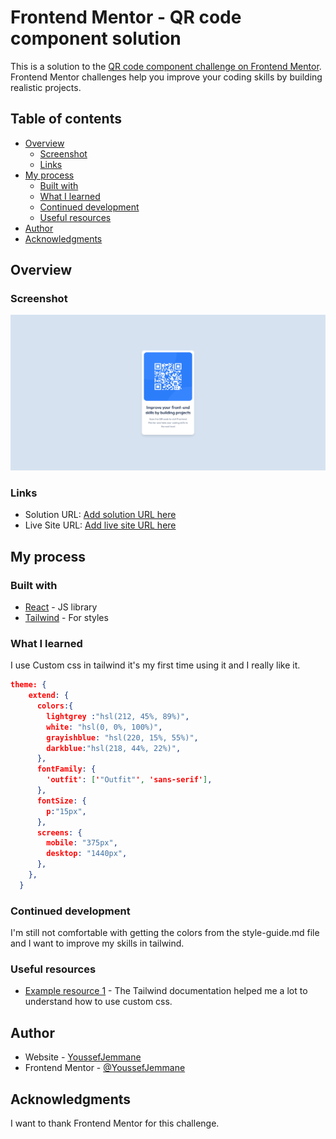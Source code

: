 # Frontend Mentor - QR code component solution

This is a solution to the [QR code component challenge on Frontend Mentor](https://www.frontendmentor.io/challenges/qr-code-component-iux_sIO_H). Frontend Mentor challenges help you improve your coding skills by building realistic projects. 

## Table of contents

- [Overview](#overview)
  - [Screenshot](#screenshot)
  - [Links](#links)
- [My process](#my-process)
  - [Built with](#built-with)
  - [What I learned](#what-i-learned)
  - [Continued development](#continued-development)
  - [Useful resources](#useful-resources)
- [Author](#author)
- [Acknowledgments](#acknowledgments)


## Overview

### Screenshot

![](./desktop.png)

### Links

- Solution URL: [Add solution URL here](https://www.frontendmentor.io/solutions/qr-code-component-using-react-and-tailwind-VdHVDKXKCZ)
- Live Site URL: [Add live site URL here](https://frontend-mentor-challenge1-youssefjemmane.vercel.app/)

## My process

### Built with

- [React](https://reactjs.org/) - JS library
- [Tailwind](https://tailwindcss.com/) - For styles

### What I learned

I use Custom css in tailwind it's my first time using it and I really like it.

```json
theme: {
    extend: {
      colors:{
        lightgrey :"hsl(212, 45%, 89%)",
        white: "hsl(0, 0%, 100%)",
        grayishblue: "hsl(220, 15%, 55%)",
        darkblue:"hsl(218, 44%, 22%)",
      },
      fontFamily: {
        'outfit': ['"Outfit"', 'sans-serif'],
      },
      fontSize: {
        p:"15px",
      },
      screens: {
        mobile: "375px",
        desktop: "1440px",
      },
    },
  }
```

### Continued development

I'm still not comfortable with getting the colors from the style-guide.md file and I want to improve my skills in tailwind.

### Useful resources

- [Example resource 1](https://tailwindcss.com/) - The Tailwind documentation helped me a lot to understand how to use custom css.

## Author

- Website - [YoussefJemmane](https://jemmane.vercel.app/)
- Frontend Mentor - [@YoussefJemmane](https://www.frontendmentor.io/profile/YoussefJemmane)

## Acknowledgments

I want to thank Frontend Mentor for this challenge.